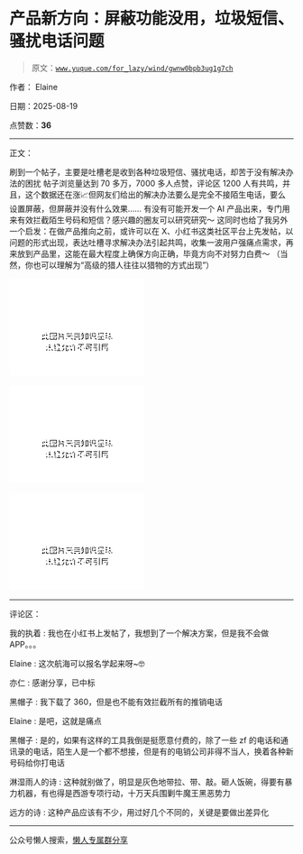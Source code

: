 # 产品新方向：屏蔽功能没用，垃圾短信、骚扰电话问题

> 原文：[`www.yuque.com/for_lazy/wind/gwnw0bpb3ug1g7ch`](https://www.yuque.com/for_lazy/wind/gwnw0bpb3ug1g7ch)

作者： Elaine

日期：2025-08-19

点赞数：**36**

* * *

正文：

刷到一个帖子，主要是吐槽老是收到各种垃圾短信、骚扰电话，却苦于没有解决办法的困扰
帖子浏览量达到 70 多万，7000 多人点赞，评论区 1200 人有共鸣，并且，这个数据还在涨📈但网友们给出的解决办法要么是完全不接陌生电话，要么设置屏蔽，但屏蔽并没有什么效果……
有没有可能开发一个 AI 产品出来，专门用来有效拦截陌生号码和短信？感兴趣的圈友可以研究研究～
这同时也给了我另外一个启发：在做产品推向之前，或许可以在 X、小红书这类社区平台上先发帖，以问题的形式出现，表达吐槽寻求解决办法引起共鸣，收集一波用户强痛点需求，再来放到产品里，这能在最大程度上确保方向正确，毕竟方向不对努力白费～
（当然，你也可以理解为“高级的猎人往往以猎物的方式出现”）

![](img/18cb1d7991af4146d63a82e5c6dd6bf7.png "None")

![](img/309553a1ba9b9665226905ae3786a3c9.png "None")

![](img/c4d516b0547616193353f84022f4e940.png "None")

* * *

评论区：

我的执着 : 我也在小红书上发帖了，我想到了一个解决方案，但是我不会做 APP。。。

Elaine : 这次航海可以报名学起来呀~🤓

亦仁 : 感谢分享，已中标

黑帽子 : 我下载了 360，但是也不能有效拦截所有的推销电话

Elaine : 是吧，这就是痛点

黑帽子 : 是的，如果有这样的工具我倒是挺愿意付费的，除了一些 zf 的电话和通讯录的电话，陌生人是一个都不想接，但是有的电销公司非得不当人，换着各种新号码给你打电话

淋湿雨人的诗 : 这种就别做了，明显是灰色地带拉、带、敲。砸人饭碗，得要有暴力机器，有也得是西游专项行动，十万天兵围剿牛魔王黑恶势力

远方的诗 : 这种产品应该有不少，用过好几个不同的，关键是要做出差异化

* * *

公众号懒人搜索，[懒人专属群分享](https://lazybook.fun/#/blog/group)